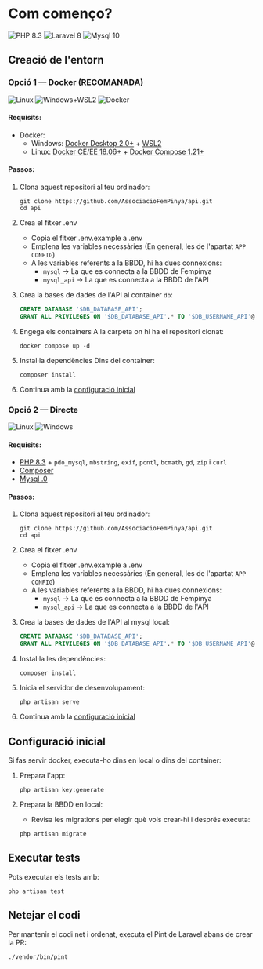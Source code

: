 # Com començo?

![PHP 8.3](https://img.shields.io/badge/PHP-8.3-777BB4?logo=php)
![Laravel 8](https://img.shields.io/badge/Laravel-11-FF2D20?logo=laravel)
![Mysql 10](https://img.shields.io/badge/Mysql-8.0-003545?logo=mariadb)

## Creació de l'entorn

### Opció 1 — Docker (RECOMANADA)
![Linux] ![Windows+WSL2] ![Docker]

#### Requisits:

- Docker:
  - Windows: [Docker Desktop 2.0+](https://www.docker.com/products/docker-desktop) + [WSL2](https://aka.ms/vscode-remote/containers/docker-wsl2)
  - Linux: [Docker CE/EE 18.06+](https://docs.docker.com/install/#supported-platforms) + [Docker Compose 1.21+](https://docs.docker.com/compose/install)

#### Passos:

1. Clona aquest repositori al teu ordinador:
   ```shell
   git clone https://github.com/AssociacioFemPinya/api.git
   cd api
   ```

2. Crea el fitxer .env 
   - Copia el fitxer .env.example a .env
   - Emplena les variables necessàries (En general, les de l'apartat `APP CONFIG`)
   - A les variables referents a la BBDD, hi ha dues connexions:
      - `mysql` -> La que es connecta a la BBDD de Fempinya
      - `mysql_api` -> La que es connecta a la BBDD de l'API

3. Crea la bases de dades de l'API al container `db`:
   ```sql
   CREATE DATABASE '$DB_DATABASE_API';
   GRANT ALL PRIVILEGES ON '$DB_DATABASE_API'.* TO '$DB_USERNAME_API'@'%';
   ```

3. Engega els containers
    A la carpeta on hi ha el repositori clonat:
   ```shell
   docker compose up -d
   ```

4. Instal·la dependències
   Dins del container:
   ```shell
   composer install
   ```

4. Continua amb la [configuració inicial](#configuració-inicial)

### Opció 2 — Directe
![Linux] ![Windows]

#### Requisits:

- [PHP 8.3](https://www.php.net/) + `pdo_mysql`, `mbstring`, `exif`, `pcntl`, `bcmath`, `gd`, `zip` i `curl`
- [Composer](https://getcomposer.org/)
- [Mysql .0](https://www.mysql.com/)

#### Passos:

1. Clona aquest repositori al teu ordinador:
   ```shell
   git clone https://github.com/AssociacioFemPinya/api.git
   cd api
   ```

2. Crea el fitxer .env 
   - Copia el fitxer .env.example a .env
   - Emplena les variables necessàries (En general, les de l'apartat `APP CONFIG`)
   - A les variables referents a la BBDD, hi ha dues connexions:
      - `mysql` -> La que es connecta a la BBDD de Fempinya
      - `mysql_api` -> La que es connecta a la BBDD de l'API

3. Crea la bases de dades de l'API al mysql local:
   ```sql
   CREATE DATABASE '$DB_DATABASE_API';
   GRANT ALL PRIVILEGES ON '$DB_DATABASE_API'.* TO '$DB_USERNAME_API'@'%';
   ```

4. Instal·la les dependències:
   ```shell
   composer install
   ```

5. Inicia el servidor de desenvolupament:
   ```shell
   php artisan serve
   ```

6. Continua amb la [configuració inicial](#configuració-inicial)


## Configuració inicial

Si fas servir docker, executa-ho dins en local o dins del container:

1. Prepara l'app:
   ```shell
   php artisan key:generate
   ```
2. Prepara la BBDD en local:

   - Revisa les migrations per elegir què vols crear-hi i després executa:
   ```shell
   php artisan migrate
   ```   

## Executar tests

Pots executar els tests amb:

```shell
php artisan test
```

## Netejar el codi

Per mantenir el codi net i ordenat, executa el Pint de Laravel abans de crear la PR:
```shell
./vendor/bin/pint
```

[Linux]: https://img.shields.io/badge/Linux-FCC624?logo=linux&logoColor=000
[Windows]: https://img.shields.io/badge/Windows-0078D6?logo=windows&logoColor=fff
[Windows+WSL2]: https://img.shields.io/static/v1?label=Windows&message=WSL2&color=FCC624&logo=windows&labelColor=0078D6
[Docker]: https://img.shields.io/badge/Docker-2496ED?logo=docker&logoColor=fff
